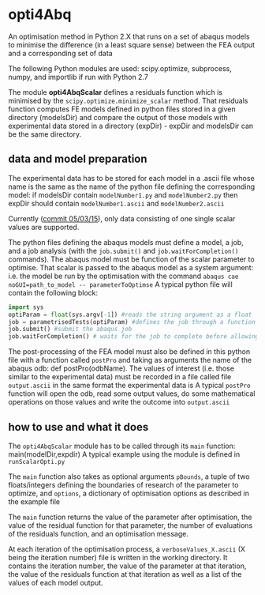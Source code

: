 # opti4Abq
 An optimisation method in Python 2.X that runs on a set of abaqus models to minimise the difference (in a least square sense) between the FEA output and a corresponding set of data

The following Python modules are used: scipy.optimize, subprocess, numpy, and importlib if run with Python 2.7

The module **opti4AbqScalar** defines a residuals function which is minimised by the `scipy.optimize.minimize_scalar` method.
That residuals function computes FE models defined in python files stored in a given directory (modelsDir) and compare the output of those models with experimental data stored in a directory (expDir) - expDir and modelsDir can be the same directory.

## data and model preparation

The experimental data has to be stored for each model in a .ascii file whose name is the same as the name of the python file defining the corresponding model: if modelsDir contain `modelNumber1.py` and `modelNumber2.py` then expDir should contain `modelNumber1.ascii` and `modelNumber2.ascii`

Currently ([commit 05/03/15](https://github.com/mengomarlene/opti4Abq/commit/d52fb5bafc5eb999945969ccae9ff44282064711)), only data consisting of one single scalar values are supported.

The python files defining the abaqus models must define a model, a job, and a job analysis (with the `job.submit()` and `job.waitForCompletion()` commands).
The abaqus model must be function of the scalar parameter to optimise.
That scalar is passed to the abaqus model as a system argument: i.e. the model be run by the optimisation with the command `abaqus cae noGUI=path_to_model -- parameterToOptimse`
A typical python file will contain the following block:
```python
import sys
optiParam = float(sys.argv[-1]) #reads the string argument as a float
job = parametrisedTests(optiParam) #defines the job through a function taking as argument the parameter to optimise
job.submit() #submit the abaqus job
job.waitForCompletion() # waits for the job to complete before allowing the system to do anything else
```

The post-processing of the FEA model must also be defined in this python file with a function called `postPro` and taking as arguments the name of the abaqus odb: def postPro(odbName). The values of interest (i.e. those similar to the experimental data) must be recorded in a file called file `output.ascii` in the same format the experimental data is
A typical `postPro` function will open the odb, read some output values, do some mathematical operations on those values and write  the outcome into `output.ascii`

## how to use and what it does

The `opti4AbqScalar` module has to be called through its `main` function: main(modelDir,expdir)
A typical example using the module is defined in `runScalarOpti.py`

The `main` function also takes as optional arguments `pBounds`, a tuple of two floats/integers defining the boundaries of research of the parameter to optimize, and `options`, a dictionary of optimisation options as described in the example file

The `main` function returns the value of the parameter after optimisation, the value of the residual function for that parameter, the number of evaluations of the residuals function, and an optimisation message.

At each iteration of the optimisation process, a `verboseValues_X.ascii` (X being the iteration number) file is written in the working directory. It contains the iteration number, the value of the parameter at that iteration, the value of the residuals function at that iteration as well as a list of the values of each model output.
